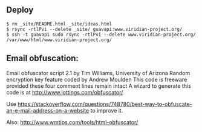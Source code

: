 ## Deploy

```
$ rm _site/README.html _site/ideas.html
$ rsync -rtlPvi --delete _site/ guavapi:www.viridian-project.org/
$ ssh -t guavapi sudo rsync -rtlPvi --delete www.viridian-project.org/ /var/www/html/www.viridian-project.org/
```

## Email obfuscation:

Email obfuscator script 2.1 by Tim Williams, University of Arizona
Random encryption key feature coded by Andrew Moulden
This code is freeware provided these four comment lines remain intact
A wizard to generate this code is at http://www.jottings.com/obfuscator/

Use https://stackoverflow.com/questions/748780/best-way-to-obfuscate-an-e-mail-address-on-a-website
to improve it.

Also: http://www.wmtips.com/tools/html-obfuscator/
